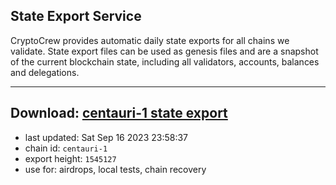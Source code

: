 ## State Export Service
CryptoCrew provides automatic daily state exports for all chains we validate. State export files can be used as genesis files and are a snapshot of the current blockchain state, including all validators, accounts, balances and delegations.

---
**Download: [centauri-1 state export](https://dl.ccvalidators.com/SERVICE/composable/centauri-1_export_1545127.json)**
---

- last updated: Sat Sep 16 2023 23:58:37
- chain id: `centauri-1`
- export height: `1545127`
- use for: airdrops, local tests, chain recovery
